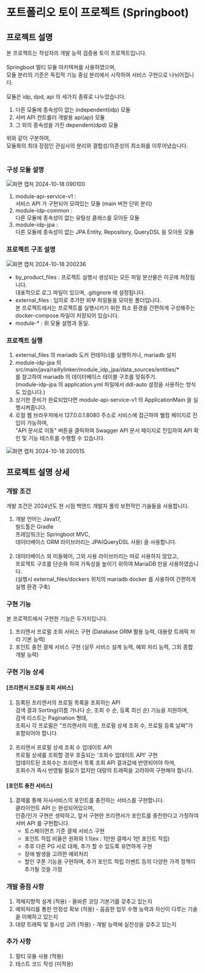 # 포트폴리오 토이 프로젝트 (Springboot)

## 프로젝트 설명

본 프로젝트는 작성자의 개발 능력 검증용 토이 프로젝트입니다.<br>
<br>
Springboot 멀티 모듈 아키텍쳐를 사용하였으며,<br>
모듈 분리의 기준은 독립적 기능 중심 분리에서 시작하여 서비스 구현으로 나뉘어집니다.<br>
<br>
모듈은 idp, dpd, api 의 세가지 종류로 나누었습니다.<br>

1. 다른 모듈에 종속성이 없는 independent(idp) 모듈
2. 서버 API 컨트롤러 개발용 api(api) 모듈
3. 그 외의 종속성을 가진 dependent(dpd) 모듈

위와 같이 구분하여,<br>
모듈화의 최대 장점인 관심사의 분리와 결합성/의존성의 최소화를 이루어냈습니다.<br>
<br>

### 구성 모듈 설명

![화면 캡처 2024-10-18 090100](https://github.com/user-attachments/assets/6535f464-7bf7-4503-ae24-f880717c85ff)

1. module-api-service-v1 :<br>
   서비스 API 가 구현되어 모여있는 모듈 (main 버전 단위 분리)
2. module-idp-common :<br>
   다른 모듈에 종속성이 없는 유틸성 클래스를 모아둔 모듈
3. module-idp-jpa :<br>
   다른 모듈에 종속성이 없는 JPA Entity, Repository, QueryDSL 을 모아둔 모듈

### 프로젝트 구조 설명
![화면 캡처 2024-10-18 200236](https://github.com/user-attachments/assets/45d1fe13-44e7-45bb-b876-979a12c6d40c)

- by_product_files : 프로젝트 실행시 생성되는 모든 파일 분산물은 이곳에 저장됩니다.<br>
대표적으로 로그 파일이 있으며, .gitignore 에 설정됩니다.
- external_files : 임의로 추가한 외부 파일들을 모아둔 폴더입니다.<br>
본 프로젝트에서는 프로젝트를 실행시키기 위한 최소 환경을 간편하게 구성해주는 docker-compose 파일이 저장되어 있습니다.<br>
- module-* : 위 모듈 설명과 동일.

### 프로젝트 실행
1. external_files 의 mariadb 도커 컨테이너를 실행하거나, mariadb 설치
2. module-idp-jpa 의 src/main/java/raillylinker/module_idp_jpa/data_sources/entities/*<br>
를 참고하여 mariadb 의 데이터베이스 테이블 구조를 맞춰주기.<br>
   (module-idp-jpa 의 application.yml 파일에서 ddl-auto 설정을 사용하는 방식도 있습니다.)
3. 상기한 준비가 완료되었다면 module-api-service-v1 의 ApplicationMain 을 실행시켜줍니다.
4. 로컬 웹 브라우저에서 127.0.0.1:8080 주소로 서비스에 접근하여 웰컴 페이지로 진입이 가능하며,<br>
"API 문서로 이동" 버튼을 클릭하여 Swagger API 문서 페이지로 진입하여 API 확인 및 기능 테스트를 수행할 수 있습니다.

![화면 캡처 2024-10-18 200515](https://github.com/user-attachments/assets/e5e7c13b-d631-4550-9055-cc1d3c9c5317)

## 프로젝트 설명 상세

### 개발 조건

개발 조건은 2024년도 현 시점 백엔드 개발자 풀의 보편적인 기술들을 사용합니다.

1. 개발 언어는 Java17, <br>
   빌드툴은 Gradle<br>
   프레임워크는 Springboot MVC, <br>
   데이터베이스 ORM 라이브러리는 JPA(QueryDSL 사용) 을 사용합니다.<br>
   <br>
2. 데이터베이스 외 미들웨어, 그외 사용 라이브러리는 따로 사용하지 않았고,<br>
   프로젝트 구조를 단순화 하여 가독성을 높이기 위하여 MariaDB 만을 사용하였습니다.<br>
   (실행시 external_files/dockers 위치의 mariadb docker 를 사용하여 간편하게 실행 환경 구축)

### 구현 기능

본 프로젝트에서 구현한 기능은 두가지입니다.<br>

1. 프리랜서 프로필 조회 서비스 구현 (Database ORM 활용 능력, 대용량 트래픽 처리 기본 능력)
2. 포인트 충전 결제 서비스 구현 (실무 서비스 설계 능력, 예외 처리 능력, 그외 종합 개발 능력)

### 구현 기능 상세

#### [프리랜서 프로필 조회 서비스]

1. 등록된 프리렌서의 프로필 목록을 조회하는 API<br>
   검색 결과 Sorting(이름 가나다 순, 조회 수 순, 등록 최신 순) 기능을 지원하며,<br>
   검색 리스트는 Pagination 형태,<br>
   조회시 각 프로필은 "프리랜서의 이름, 프로필 상세 조회 수, 프로필 등록 날짜"가 포함되어야 합니다.<br>
   <br>
2. 프리렌서 프로필 상세 조회 수 업데이트 API<br>
   프로필 상세를 조회할 경우 호출되는 '조회수 업데이트 API' 구현<br>
   업데이트된 조회수는 프리랜서 목록 조회 API 결과값에 반영되어야 하며,<br>
   조회수가 즉시 반영될 필요가 없지만 대량의 트래픽을 고려하여 구현해야 합니다.

#### [포인트 충전 서비스]

1. 결제를 통해 자사서비스의 포인트를 충전하는 서비스를 구현합니다.<br>
   클라이언트 API 는 완성되어있으며, <br>
   인증/인가 구현은 생략하고, 앞서 구현한 프리랜서가 포인트를 충전한다고 가정하여 서버 API 를 구현합니다.
    - 토스페이먼츠 기준 결제 서비스 구현
    - 포인트 적립 비율은 원화와 1:1(ex : 1만원 결제시 1만 포인트 적립)<br>
    - 추후 다른 PG 사로 대체, 추가 할 수 있도록 유연하게 구현<br>
    - 장애 발생을 고려한 예외처리
    - 할인 쿠폰 기능을 구현하며,
      추가 포인트 적립 이벤트 등의 다양한 가격 정책이 추가될 것을 가정

### 개발 중점 사항

1. 객체지향적 설계 (적용) - 올바른 코딩 기본기를 갖추고 있는지
2. 예외처리를 통한 안정성 확보 (적용) - 꼼꼼한 업무 수행 능력과 자신이 다루는 기술을 이해하고 있는지
3. 대량 트래픽 및 동시성 고려 (적용) - 개발 능력에 실전성을 갖추고 있는지

### 추가 사항

1. 멀티 모듈 사용 (적용)
2. 테스트 코드 작성 (미적용)
